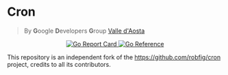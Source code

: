 # Cron

> By **G**oogle **D**evelopers **G**roup [Valle d'Aosta](https://gdg.community.dev/gdg-valle-daosta/)

<p align="center">
    <a href="https://goreportcard.com/badge/github.com/gdgvda/cron">
        <img src="https://goreportcard.com/badge/github.com/gdgvda/cron" alt="Go Report Card"/>
    </a>
    <a href="https://pkg.go.dev/github.com/gdgvda/cron">
        <img src="https://pkg.go.dev/badge/github.com/gdgvda/cron.svg" alt="Go Reference">
    </a>
</p>

This repository is an independent fork of the https://github.com/robfig/cron project,
credits to all its contributors.